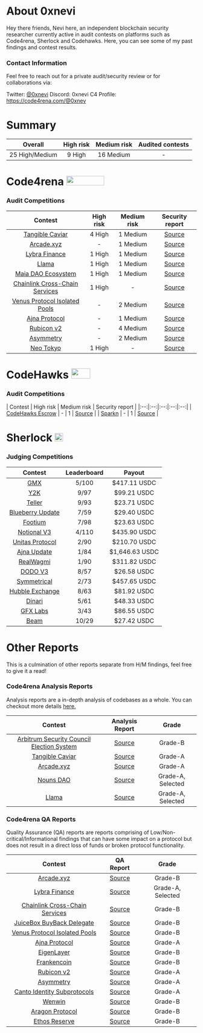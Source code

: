 # About 0xnevi

Hey there friends, Nevi here, an independent blockchain security researcher currently active in audit contests on platforms such as Code4rena, Sherlock and Codehawks. Here, you can see some of my past findings and contest results.

### Contact Information
Feel free to reach out for a private audit/security review or for collaborations via:

Twitter: [@0xnevi](https://twitter.com/0xnevi)
Discord: 0xnevi
C4 Profile: https://code4rena.com/@0xnev

# Summary

| Overall | High risk |  Medium risk | Audited contests |
|:--:|:--:|:--:|:--:|
| 25 High/Medium | 9 High | 16 Medium | - |  

# Code4rena <img src="https://code4rena.com/logos/c4-logo.svg" width=100 height=25>

### Audit Competitions
| Contest | High risk | Medium risk | Security report | 
|:--:|:--:|:--:|:--:|
| [Tangible Caviar](https://code4rena.com/contests/2023-08-tangible-caviar#top) | 4 High | 1 Medium | [Source]() | 
| [Arcade.xyz](https://code4rena.com/contests/2023-07-arcadexyz#top) | - | 1 Medium | [Source]() | 
| [Lybra Finance](https://code4rena.com/contests/2023-06-lybra-finance#top) | 1 High | 1 Medium | [Source]() | 
| [Llama](https://code4rena.com/contests/2023-06-llama#top) | 1 High | 1 Medium | [Source]() | 
| [Maia DAO Ecosystem](https://code4rena.com/contests/2023-05-maia-dao-ecosystem#top) | 1 High | 1 Medium | [Source]() | 
| [Chainlink Cross-Chain Services](https://code4rena.com/contests/2023-05-chainlink-cross-chain-services-ccip-and-arm-network#top) | 1 High | - | [Source]() | 
| [Venus Protocol Isolated Pools](https://code4rena.com/contests/2023-05-venus-protocol-isolated-pools#top) | - | 2 Medium | [Source]() | 
| [Ajna Protocol](https://code4rena.com/contests/2023-05-ajna-protocol#top) | - | 1 Medium | [Source]() | 
| [Rubicon v2](https://code4rena.com/contests/2023-04-rubicon-v2#top) | - | 4 Medium | [Source]() | 
| [Asymmetry](https://code4rena.com/contests/2023-03-asymmetry-contest#top) | - | 2 Medium | [Source]() | 
| [Neo Tokyo](https://code4rena.com/contests/2023-03-neo-tokyo-contest#top) | 1 High | - | [Source]() | 

# CodeHawks <img src="https://res.cloudinary.com/droqoz7lg/image/upload/v1689080263/snhkgvtsidryjdtx0pce.png" width=50 height=27>

### Audit Competitions
| Contest | High risk | Medium risk | Security report | 
|:--:|:--:|:--:|:--:|:--:|
| [CodeHawks Escrow](https://github.com/Cyfrin/2023-07-escrow) | - | 1 | [Source]() | 
| [Sparkn](https://github.com/Cyfrin/2023-08-sparkn) | - | 1 | [Source]() | 

# Sherlock  <img src="https://audits.sherlock.xyz/_next/static/media/sherlock_logo.dc2b3290.svg" width=22 height=22>

### Judging Competitions
| Contest | Leaderboard | Payout |
|:--:|:--:|:--:|
| [GMX](https://audits.sherlock.xyz/contests/6)| 5/100 | $417.11 USDC | 
| [Y2K](https://audits.sherlock.xyz/contests/57)| 9/97 | $99.21 USDC | 
| [Teller](https://audits.sherlock.xyz/contests/62)| 9/93 | $23.71 USDC |
| [Blueberry Update](https://audits.sherlock.xyz/contests/69)| 7/59 | $29.40 USDC | 
| [Footium](https://audits.sherlock.xyz/contests/71)| 7/98 | $23.63 USDC | 
| [Notional V3](https://audits.sherlock.xyz/contests/59)| 4/110 | $435.90 USDC | 
| [Unitas Protocol](https://audits.sherlock.xyz/contests/73)| 2/90 | $210.70 USDC | 
| [Ajna Update](https://audits.sherlock.xyz/contests/75)| 1/84 | $1,646.63 USDC | 
| [RealWagmi](https://audits.sherlock.xyz/contests/88)| 1/90 | $311.82 USDC | 
| [DODO V3](https://audits.sherlock.xyz/contests/89)| 8/57 | $26.58 USDC | 
| [Symmetrical](https://audits.sherlock.xyz/contests/85)| 2/73 | $457.65 USDC | 
| [Hubble Exchange](https://audits.sherlock.xyz/contests/72)| 8/63 | $81.92 USDC | 
| [Dinari](https://audits.sherlock.xyz/contests/98)| 5/61 | $48.33 USDC | 
| [GFX Labs](https://audits.sherlock.xyz/contests/97)| 3/43 | $86.55 USDC | 
| [Beam](https://audits.sherlock.xyz/contests/102)| 10/29 | $27.42 USDC | 

# Other Reports
This is a culmination of other reports separate from H/M findings, feel free to give it a read!

### Code4rena Analysis Reports
Analysis reports are a in-depth analysis of codebases as a whole. You can checkout more details [here.](https://code4rena.notion.site/Analyses-Guidelines-and-FAQ-2808a71e08e44c81a985527194f5f118#78bf85ff58944e0ab714a5e42fe1237a)

| Contest | Analysis Report | Grade|
|:--:|:--:|:--:|
| [Arbitrum Security Council Election System](https://code4rena.com/contests/2023-08-tangible-caviar#top) | [Source]() | Grade-B |
| [Tangible Caviar](https://code4rena.com/contests/2023-08-tangible-caviar#top) | [Source]() | Grade-A |
| [Arcade.xyz](https://code4rena.com/contests/2023-07-arcadexyz#top) | [Source]() | Grade-A |
| [Nouns DAO](https://code4rena.com/contests/2023-07-nouns-dao#top) | [Source]() | Grade-A, Selected |
| [Llama](https://code4rena.com/contests/2023-06-llama#top) | [Source]() | Grade-A, Selected |

### Code4rena QA Reports
Quality Assurance (QA) reports are reports comprising of Low/Non-critical/Informational findings that can have some impact on a protocol but does not result in a direct loss of funds or broken protocol functionality.

| Contest | QA Report | Grade|
|:--:|:--:|:--:|
| [Arcade.xyz](https://code4rena.com/contests/2023-07-arcadexyz#top) | [Source]() | Grade-B |
| [Lybra Finance](https://code4rena.com/contests/2023-06-lybra-finance#top) | [Source]() | Grade-A, Selected |
| [Chainlink Cross-Chain Services](https://code4rena.com/contests/2023-05-chainlink-cross-chain-services-ccip-and-arm-network#top) | [Source]() | Grade-B |
| [JuiceBox BuyBack Delegate](https://code4rena.com/contests/2023-05-juicebox-buyback-delegate) | [Source]() | Grade-B |
| [Venus Protocol Isolated Pools](https://code4rena.com/contests/2023-05-venus-protocol-isolated-pools) | [Source]() | Grade-B |
| [Ajna Protocol](https://code4rena.com/contests/2023-05-ajna-protocol) | [Source]() | Grade-A |
| [EigenLayer](https://code4rena.com/contests/2023-04-eigenlayer-contest) | [Source]() | Grade-B |
| [Frankencoin](https://code4rena.com/contests/2023-04-frankencoin) | [Source]() | Grade-B |
| [Rubicon v2](https://code4rena.com/contests/2023-04-rubicon-v2) | [Source]() | Grade-A |
| [Asymmetry](https://code4rena.com/contests/2023-03-asymmetry-contest) | [Source]() | Grade-A |
| [Canto Identity Subprotocols](https://code4rena.com/contests/2023-03-canto-identity-subprotocols-contest) | [Source]() | Grade-A |
| [Wenwin](https://code4rena.com/contests/2023-03-wenwin-contest) | [Source]() | Grade-B |
| [Aragon Protocol](https://code4rena.com/contests/2023-03-aragon-protocol-contest) | [Source]() | Grade-B |
| [Ethos Reserve](https://code4rena.com/contests/2023-02-ethos-reserve-contest) | [Source]() | Grade-B |




